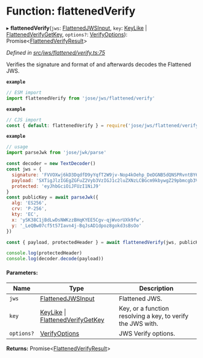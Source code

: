 # Function: flattenedVerify

▸ **flattenedVerify**(`jws`: [FlattenedJWSInput](../interfaces/_types_d_.flattenedjwsinput.md), `key`: [KeyLike](../types/_types_d_.keylike.md) \| [FlattenedVerifyGetKey](../interfaces/_jws_flattened_verify_.flattenedverifygetkey.md), `options?`: [VerifyOptions](../interfaces/_types_d_.verifyoptions.md)): Promise<[FlattenedVerifyResult](../interfaces/_types_d_.flattenedverifyresult.md)\>

*Defined in [src/jws/flattened/verify.ts:75](https://github.com/panva/jose/blob/v3.6.2/src/jws/flattened/verify.ts#L75)*

Verifies the signature and format of and afterwards decodes the Flattened JWS.

**`example`** 
```js
// ESM import
import flattenedVerify from 'jose/jws/flattened/verify'
```

**`example`** 
```js
// CJS import
const { default: flattenedVerify } = require('jose/jws/flattened/verify')
```

**`example`** 
```js
// usage
import parseJwk from 'jose/jwk/parse'

const decoder = new TextDecoder()
const jws = {
  signature: 'FVVOXwj6kD3DqdfD9yYqfT2W9jv-Nop4kOehp_DeDGNB5dQNSPRvntBY6xH3uxlCxE8na9d_kyhYOcanpDJ0EA',
  payload: 'SXTigJlzIGEgZGFuZ2Vyb3VzIGJ1c2luZXNzLCBGcm9kbywgZ29pbmcgb3V0IHlvdXIgZG9vci4',
  protected: 'eyJhbGciOiJFUzI1NiJ9'
}
const publicKey = await parseJwk({
  alg: 'ES256',
  crv: 'P-256',
  kty: 'EC',
  x: 'ySK38C1jBdLwDsNWKzzBHqKYEE5Cgv-qjWvorUXk9fw',
  y: '_LeQBw07cf5t57Iavn4j-BqJsAD1dpoz8gokd3sBsOo'
})

const { payload, protectedHeader } = await flattenedVerify(jws, publicKey)

console.log(protectedHeader)
console.log(decoder.decode(payload))
```

#### Parameters:

Name | Type | Description |
------ | ------ | ------ |
`jws` | [FlattenedJWSInput](../interfaces/_types_d_.flattenedjwsinput.md) | Flattened JWS. |
`key` | [KeyLike](../types/_types_d_.keylike.md) \| [FlattenedVerifyGetKey](../interfaces/_jws_flattened_verify_.flattenedverifygetkey.md) | Key, or a function resolving a key, to verify the JWS with. |
`options?` | [VerifyOptions](../interfaces/_types_d_.verifyoptions.md) | JWS Verify options.  |

**Returns:** Promise<[FlattenedVerifyResult](../interfaces/_types_d_.flattenedverifyresult.md)\>
